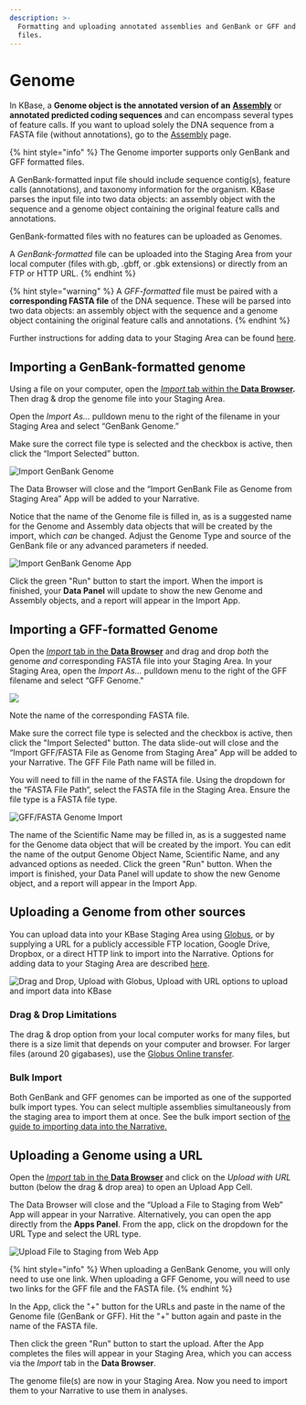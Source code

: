```yaml
---
description: >-
  Formatting and uploading annotated assemblies and GenBank or GFF and FASTA
  files.
---
```


# Genome

In KBase, a **Genome object is the annotated version of an** [**Assembly**](assembly.md) or **annotated predicted coding sequences** and can encompass several types of feature calls. If you want to upload solely the DNA sequence from a FASTA file (without annotations), go to the [Assembly](assembly.md) page.

{% hint style="info" %}
The Genome importer supports only GenBank and GFF formatted files.&#x20;

A GenBank-formatted input file should include sequence contig(s), feature calls (annotations), and taxonomy information for the organism. KBase parses the input file into two data objects: an assembly object with the sequence and a genome object containing the original feature calls and annotations.

GenBank-formatted files with no features can be uploaded as Genomes.

A _GenBank-formatted_ file can be uploaded into the Staging Area from your local computer (files with.gb, .gbff, or .gbk extensions) or directly from an FTP or HTTP URL.
{% endhint %}

{% hint style="warning" %}
A _GFF-formatted_ file must be paired with a **corresponding FASTA file** of the DNA sequence. These  will be parsed into two data objects: an assembly object with the sequence and a genome object containing the original feature calls and annotations.
{% endhint %}

Further instructions for adding data to your Staging Area can be found [here](../../getting-started/narrative/add-data.md#uploading-data-from-external-sources).

## Importing a GenBank-formatted genome

Using a file on your computer, open the [_Import_ tab within the **Data Browser**](../../getting-started/narrative/add-data.md)**.** Then drag & drop the genome file into your Staging Area.&#x20;

Open the _Import As..._ pulldown menu to the right of the filename in your Staging Area and select “GenBank Genome.”

Make sure the correct file type is selected and the checkbox is active, then click the “Import Selected” button.

![Import GenBank Genome](../../.gitbook/assets/Import\_genbank.png)

The Data Browser will close and the “Import GenBank File as Genome from Staging Area” App will be added to your Narrative.

Notice that the name of the Genome file is filled in, as is a suggested name for the Genome and Assembly data objects that will be created by the import, which _can_ be changed. Adjust the Genome Type and source of the GenBank file or any advanced parameters if needed.&#x20;

![Import GenBank Genome App](<../../.gitbook/assets/GenBank\_Import (1).gif>)

Click the green "Run" button to start the import. When the import is finished, your **Data Panel** will update to show the new Genome and Assembly objects, and a report will appear in the Import App.

## Importing a GFF-formatted Genome

Open the [_Import_ tab in the **Data Browser**](../../getting-started/narrative/add-data.md) and drag and drop _both_ the genome _and_ corresponding FASTA file into your Staging Area. In your Staging Area, open the _Import As..._ pulldown menu to the right of the GFF filename and select “GFF Genome."

![](../../.gitbook/assets/Import\_GFFgenome.png)

Note the name of the corresponding FASTA file.

Make sure the correct file type is selected and the checkbox is active, then click the "Import Selected" button. The data slide-out will close and the “Import GFF/FASTA File as Genome from Staging Area” App will be added to your Narrative. The GFF File Path name will be filled in.

You will need to fill in the name of the FASTA file. Using the dropdown for the “FASTA File Path”, select the FASTA file in the Staging Area. Ensure the file type is a FASTA file type.&#x20;

![GFF/FASTA Genome Import](../../.gitbook/assets/GFF\_FASTA\_Genome\_import.png)

The name of the Scientific Name may be filled in, as is a suggested name for the Genome data object that will be created by the import. You can edit the name of the output Genome Object Name, Scientific Name, and any advanced options as needed. Click the green "Run" button. When the import is finished, your Data Panel will update to show the new Genome object, and a report will appear in the Import App.

## Uploading a Genome from other sources

You can upload data into your KBase Staging Area using [Globus](../globus.md), or by supplying a URL for a publicly accessible FTP location, Google Drive, Dropbox, or a direct HTTP link to import into the Narrative. Options for adding data to your Staging Area are described [here](../../getting-started/narrative/add-data.md).

![Drag and Drop, Upload with Globus, Upload with URL options to upload and import data into KBase](<../../.gitbook/assets/Staging\_Upload options.png>)

### **Drag & Drop Limitations**

The drag & drop option from your local computer works for many files, but there is a size limit that depends on your computer and browser. For larger files (around 20 gigabases), use the [Globus Online transfer](../globus.md).&#x20;

### Bulk Import

Both GenBank and GFF genomes can be imported as one of the supported bulk import types. You can select multiple assemblies simultaneously from the staging area to import them at once. See the bulk import section of [the guide to importing data into the Narrative.](https://docs.kbase.us/getting-started/narrative/add-data)&#x20;

## Uploading a Genome using a URL&#x20;

Open the [_Import_ tab in the **Data Browser**](../../getting-started/narrative/add-data.md) and click on the _Upload with URL_ button (below the drag & drop area) to open an Upload App Cell.

The Data Browser will close and the “Upload a File to Staging from Web” App will appear in your Narrative. Alternatively, you can open the app directly from the **Apps Panel**. From the app, click on the dropdown for the URL Type and select the URL type.

![Upload File to Staging from Web App](../../.gitbook/assets/UploadwithURL\_app.png)

{% hint style="info" %}
When uploading a GenBank Genome, you will only need to use one link. When uploading a GFF Genome, you will need to use two links for the GFF file and the FASTA file.&#x20;
{% endhint %}

In the App, click the "+" button for the URLs and paste in the name of the Genome file (GenBank or GFF). Hit the "+" button again and paste in the name of the FASTA file.

Then click the green "Run" button to start the upload. After the App completes the files will appear in your Staging Area, which you can access via the _Import_ tab in the **Data Browser**.

The genome file(s) are now in your Staging Area. Now you need to import them to your Narrative to use them in analyses.

